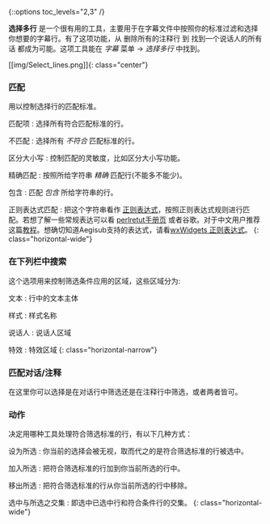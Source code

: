 {::options toc_levels="2,3" /}

 **选择多行** 是一个很有用的工具，主要用于在字幕文件中按照你的标准过滤和选择你想要的字幕行。有了这项功能，从 删除所有的注释行 到 找到一个说话人的所有话 都成为可能。这项工具能在 _字幕_ 菜单 -> _选择多行_ 中找到。

[[img/Select_lines.png]]{: class="center"}

### 匹配 ###
用以控制选择行的匹配标准。

匹配项
: 选择所有符合匹配标准的行。

不匹配
: 选择所有 *不符合* 匹配标准的行。

区分大小写
: 控制匹配的灵敏度，比如区分大小写功能。

精确匹配
: 按照所给字符串 _精确_ 匹配行(不能多不能少)。

包含
: 匹配 _包含_ 所给字符串的行。

正则表达式匹配
: 把这个字符串看作 [正则表达式](英文介绍http://en.wikipedia.org/wiki/Regular_expression)，按照正则表达式规则进行匹配。若想了解一些常规表达可以看 [perlretut手册页](http://perldoc.perl.org/perlretut.html) 或者谷歌。对于中文用户推荐这篇[教程](http://www.jb51.net/tools/zhengze.html)。想确切知道Aegisub支持的表达式，请看[wxWidgets 正则表达式](http://www.wxwidgets.org/manuals/stable/wx_wxresyn.html)。
{: class="horizontal-wide"}

### 在下列栏中搜索 ###
这个选项用来控制筛选条件应用的区域，这些区域分为:

文本
: 行中的文本主体

样式
: 样式名称

说话人
: 说话人区域

特效
: 特效区域
{: class="horizontal-narrow"}

### 匹配对话/注释 ###
在这里你可以选择是在对话行中筛选还是在注释行中筛选，或者两者皆可。

### 动作 ###
决定用哪种工具处理符合筛选标准的行，有以下几种方式：

设为所选
: 你当前的选择会被无视，取而代之的是符合筛选标准的行被选中。

加入所选
: 把符合筛选标准的行加到你当前所选的行中。

移出所选
: 把符合筛选标准的行从你当前所选的行中移除。

选中与所选之交集
: 即选中已选中行和符合条件行的交集。
{: class="horizontal-wide"}
